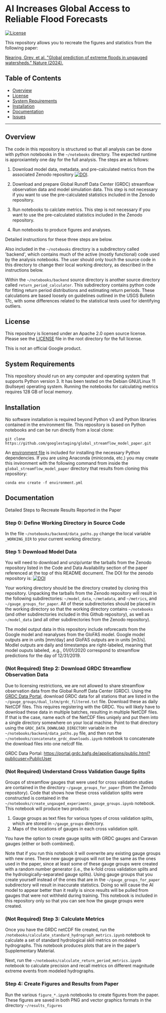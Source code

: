 # AI Increases Global Access to Reliable Flood Forecasts

[![License](https://img.shields.io/badge/License-Apache%202.0-blue.svg)](https://opensource.org/licenses/Apache-2.0)

This repository allows you to recreate the figures and statistics from the following paper:

[Nearing, Grey, et al. "Global prediction of extreme floods in ungauged watersheds." Nature (2024).](<https://www.nature.com/articles/s41586-024-07145-1>)


## Table of Contents
- [Overview](#overview)
- [License](#license)
- [System Requirements](#system-requirements)
- [Installation](#installation)
- [Documentation](#documentation)
- [Issues](https://github.com/googlestaging/global_streamflow_model_paper/issues)

-----

## Overview
The code in this repository is structured so that all analysis can be done with python notebooks in the `~/notebooks` directory. The expected runtime is approxiamtely one day for the full analysis. The steps are as follows:

1) Download model data, metadata, and pre-calculated metrics from the associated Zenodo repository [![DOI](https://zenodo.org/badge/DOI/10.5281/zenodo.10045596.svg)](https://doi.org/10.5281/zenodo.10045596).

2) Download and prepare Global Runoff Data Center (GRDC) streamflow observation data and model simulation data. This step is not necessary if you want to use the pre-calculated statistics included in the Zenodo repository.

3) Run notebooks to calclate metrics. This step is not necessary if you want to use the pre-calculated statistics included in the Zenodo repository.

4) Run notebooks to produce figures and analyses.

Detailed instructions for these three steps are below.

Also included in the `~/notebooks` directory is a subdirectory called 'backend', which contains much of the active (mostly functional) code used by the analysis notebooks. The user should only touch the source code in this directory to change their local working directory, as described in the instructions below. 

Within the `~/notebooks/backend` source directory is another source directory called `return_period_calculator`. This subdirectory contains python code for fitting return period distributions and estimating return periods. These calculations are based loosely on guidelines outlined in the USGS Bulletin 17c, with some differences related to the statistical tests used for identifying outliers.

## License
This repository is licensed under an Apache 2.0 open source license. Please see the [LICENSE](https://github.com/googlestaging/global_streamflow_model_paper/blob/main/LICENSE) file in the root directory for the full license. 

This is not an official Google product.

## System Requirements
This repository should run on any computer and operating system that supports Python version 3. It has been tested on the Debian GNU/Linux 11 (bullseye) operating system. Running the notebooks for calculating metrics requires 128 GB of local memory.

## Installation
No software installation is required beyond Python v3 and Python libraries contained in the environment file. This repository is based on Python notebooks and can be run directly from a local clone:

`git clone https://github.com/googlestaging/global_streamflow_model_paper.git`

An [environment file](https://github.com/googlestaging/global_streamflow_model_paper/blob/main/environment.yml) is included for installing the necessary Python dependencies. If you are using Anaconda (miniconda, etc.) you may create this invironment with the following command from inside the `global_streamflow_model_paper` directory that results from cloning this repository:

`conda env create -f environment.yml`

## Documentation
Detailed Steps to Recreate Results Reported in the Paper

### Step 0: Define Working Directory in Source Code
In the file `~/notebooks/backend/data_paths.py` change the local variable `_WORKING_DIR` to your current working directory. 

### Step 1: Download Model Data

You will need to download and unzip/untar the tarballs from the Zenodo repository listed in the Code and Data Availability section of the paper referenced at the top of this README document. The DOI for the zenodo repository is: [![DOI](https://zenodo.org/badge/DOI/10.5281/zenodo.10045596.svg)](https://doi.org/10.5281/zenodo.10045596)

Your working directory should be the directory created by cloning this repository. Unpacking the tarballs from the Zenodo repository will result in the following subdirectories: `~/model_data`, `~/metadata`, and `~/metrics`, and `~/gauge_groups_for_paper`. All of these subdirectories should be placed in the working directory so that the working directory contains `~/notebooks` (and other subdirectories included in this Github repository), as well as `~/model_data` (and all other subdirectories from the Zenodo repository). 

The model output data in this repository include reforecasts from the Google model and reanalyses from the GloFAS model. Google model outputs are in units [mm/day] and GloFAS outputs are in units [m3/s]. Modlel outputs are daily and timestamps are right-labeled, meaning that model ouputs labeled, .e.g., 01/01/2020 correspond to streamflow predictions for the day of 12/31/2019. 

### (Not Required) Step 2: Download GRDC Streamflow Observation Data
Due to licensing restrictions, we are not allowed to share streamflow observation data from the Global Runoff Data Center (GRDC). Using the [GRDC Data Portal](https://portal.grdc.bafg.de/applications/public.html?publicuser=PublicUser), download GRDC data for all stations that are listed in the `~/gauge_groups/dual_lstm/grdc_filtered.txt` file. Download these as daily NetCDF files. This requires registering with the GRDC. You will likely have to download these data in multiple batches, resulting in multiple NetCDF files. If that is the case, name each of the NetCDF files uniqely and put them into a single directory somewhere on your local machine. Point to that directory using the `GRDC_DATA_DOWNLOAD_DIRECTORY` variable in the `~/notebooks/backend/data_paths.py` file, and then run the `~/notebooks/concatenate_grdc_downloads.ipynb` notebook to concatenate the download files into one netcdf file.

GRDC Data Portal: https://portal.grdc.bafg.de/applications/public.html?publicuser=PublicUser

### (Not Required) Understand Cross Validation Gauge Splits
Groups of streamflow gauges that were used for cross validation studies are contained in the directory `~/gauge_groups_for_paper` (from the Zenodo repository). Code that shows how these cross validation splits were constructed is contained in the `~/notebooks/create_ungauged_experiments_gauge_groups.ipynb` notebook. This notebook will produce two products:

1) Gauge groups as text files for various types of cross validation splits, which are stored in `~/gauge_groups` directory.
2) Maps of the locations of gauges in each cross validation split.

You have the option to create gauge splits with GRDC gauges and Caravan gauges (either or both combined).

Note that if you run this notebook it will overwrite any existing gauge groups with new ones. These new gauge groups will not be the same as the ones used in the paper, since at least some of these gauge groups were created with a random number generator (i.e., the k-fold cross validation splits and the hydrologically-separated gauge splits). Using gauge groups that you create yourself instead of the ones that are in the `~/gauge_groups_for_paper` subdirectory will result in inaccurate statistics. Doing so will cause the AI model to appear better than it really is since results will be pulled from gauges that were not withheld during training. This notebook is included in this repository only so that you can see how the gauge groups were created.

### (Not Required) Step 3: Calculate Metrics
Once you have the GRDC netCDF file created, run the `/notebooks/calculate_standard_hydrograph_metrics.ipynb` notebook to calculate a set of standard hydrological skill metrics on modeled hydrographs. This notebook produces plots that are in the paper’s Supplementary Material.

Next, run the `~/notebooks/calculate_return_period_metrics.ipynb` notebook to calculate precision and recall metrics on different magnitude extreme events from modeled hydrographs. 

### Step 4: Create Figures and Results from Paper
Run the various `figure_*.ipynb` notebooks to create figures from the paper. These figures are saved in both PNG and vector graphics formats in the directory `~/results_figures`
